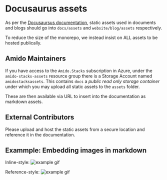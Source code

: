 # Docusaurus assets

As per the [Docusaursus documentation](https://docusaurus.io/docs/en/doc-markdown#linking-to-images-and-other-assets), static assets used in documents and blogs should go into `docs/assets` and `website/blog/assets` respectively.

To reduce the size of the monorepo, we instead insist on ALL assets to be hosted publically.

## Amido Maintainers

If you have access to the `Amido.Stacks` subscription in Azure, under the `amido-stacks-assets` resource group there is a Storage Account named `amidostacksassets`. This contains `docs` a _public read only storage container_ under which you may upload all static assets to the `assets` folder.

These are then available via URL to insert into the documentation as markdown assets.

## External Contributors

Please upload and host the static assets from a secure location and reference it in the documentation.

## Exammple: Embedding images in markdown

Inline-style:
![example gif](https://amidostacksassets.blob.core.windows.net/docs/assets/axe_cypress_good_quality.gif "Example gif")

Reference-style:
![example gif][gif]

[gif]: https://amidostacksassets.blob.core.windows.net/docs/assets/axe_cypress_good_quality.gif "Example gif"
